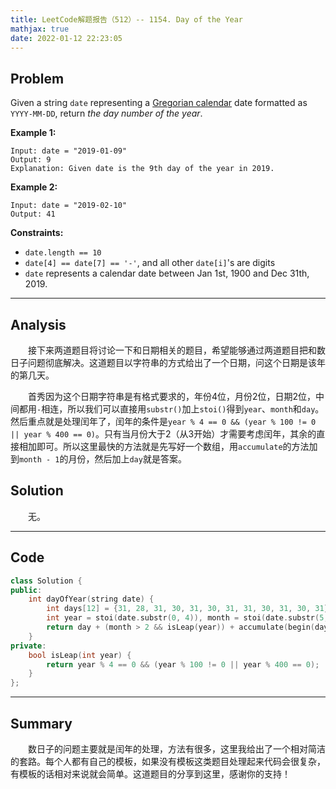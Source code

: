 ```yaml
---
title: LeetCode解题报告（512）-- 1154. Day of the Year
mathjax: true
date: 2022-01-12 22:23:05
---
```


## Problem

Given a string `date` representing a [Gregorian calendar](https://en.wikipedia.org/wiki/Gregorian_calendar) date formatted as `YYYY-MM-DD`, return *the day number of the year*.

<!-- more -->

**Example 1:**

```
Input: date = "2019-01-09"
Output: 9
Explanation: Given date is the 9th day of the year in 2019.
```

**Example 2:**

```
Input: date = "2019-02-10"
Output: 41
```



**Constraints:**

- `date.length == 10`
- `date[4] == date[7] == '-'`, and all other `date[i]`'s are digits
- `date` represents a calendar date between Jan 1st, 1900 and Dec 31th, 2019.

---

## Analysis

&emsp;&emsp;接下来两道题目将讨论一下和日期相关的题目，希望能够通过两道题目把和数日子问题彻底解决。这道题目以字符串的方式给出了一个日期，问这个日期是该年的第几天。

&emsp;&emsp;首秀因为这个日期字符串是有格式要求的，年份4位，月份2位，日期2位，中间都用`-`相连，所以我们可以直接用`substr()`加上`stoi()`得到`year`、`month`和`day`。然后重点就是处理闰年了，闰年的条件是`year % 4 == 0 && (year % 100 != 0 || year % 400 == 0)`。只有当月份大于2（从3开始）才需要考虑闰年，其余的直接相加即可。所以这里最快的方法就是先写好一个数组，用`accumulate`的方法加到`month - 1`的月份，然后加上`day`就是答案。

## Solution

&emsp;&emsp;无。

------

## Code

```c++
class Solution {
public:
    int dayOfYear(string date) {
        int days[12] = {31, 28, 31, 30, 31, 30, 31, 31, 30, 31, 30, 31};
        int year = stoi(date.substr(0, 4)), month = stoi(date.substr(5, 2)), day = stoi(date.substr(8));
        return day + (month > 2 && isLeap(year)) + accumulate(begin(days), begin(days) + month - 1, 0);
    }
private:
    bool isLeap(int year) {
        return year % 4 == 0 && (year % 100 != 0 || year % 400 == 0);
    }
};
```

------

## Summary

&emsp;&emsp;数日子的问题主要就是闰年的处理，方法有很多，这里我给出了一个相对简洁的套路。每个人都有自己的模板，如果没有模板这类题目处理起来代码会很复杂，有模板的话相对来说就会简单。这道题目的分享到这里，感谢你的支持！

